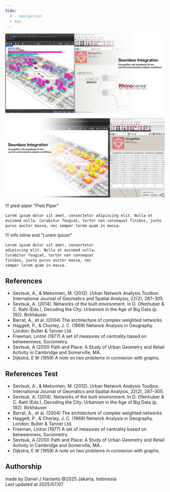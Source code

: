 ```yaml
---
hide:
  # - navigation
  - toc
---
```



 ![Alt text for the image](assets/Sample_03.png "Usage example") 


 ![Alt text for the image](assets/Sample_02.png "Usage example") 

!!! pied-piper "Pied Piper"

    Lorem ipsum dolor sit amet, consectetur adipiscing elit. Nulla et
    euismod nulla. Curabitur feugiat, tortor non consequat finibus, justo
    purus auctor massa, nec semper lorem quam in massa.


!!! info inline end "Lorem ipsum"

    Lorem ipsum dolor sit amet, consectetur
    adipiscing elit. Nulla et euismod nulla.
    Curabitur feugiat, tortor non consequat
    finibus, justo purus auctor massa, nec
    semper lorem quam in massa.

## References
- Sevtsuk, A., & Mekonnen, M. (2012). Urban Network Analysis Toolbox. International Journal of Geomatics and Spatial Analysis, 22(2), 287–305.
- Sevtsuk, A. (2014). Networks of the built environment. In D. Ofenhuber & C. Ratti (Eds.), Decoding the City: Urbanism in the Age of Big Data (p. 192). Birkhäuser.
- Barrat, A., et al. (2004) The architecture of complex weighted networks
- Haggett, P., & Chorley, J. C. (1969) Network Analysis in Geography. London: Butler & Tanner Ltd.
- Freeman, Linton (1977) A set of measures of centrality based on betweenness, Sociometry.
- Sevtsuk, A (2010) Path and Place: A Study of Urban Geometry and Retail Activity in Cambridge and Somerville, MA.
- Dijkstra, E W (1959) A note on two problems in connexion with graphs.

## References Test
- Sevtsuk, A., & Mekonnen, M. (2012). Urban Network Analysis Toolbox. International Journal of Geomatics and Spatial Analysis, 22(2), 287–305.
- Sevtsuk, A. (2014). Networks of the built environment. In D. Ofenhuber & C. Ratti (Eds.), Decoding the City: Urbanism in the Age of Big Data (p. 192). Birkhäuser.
- Barrat, A., et al. (2004) The architecture of complex weighted networks
- Haggett, P., & Chorley, J. C. (1969) Network Analysis in Geography. London: Butler & Tanner Ltd.
- Freeman, Linton (1977) A set of measures of centrality based on betweenness, Sociometry.
- Sevtsuk, A (2010) Path and Place: A Study of Urban Geometry and Retail Activity in Cambridge and Somerville, MA.
- Dijkstra, E W (1959) A note on two problems in connexion with graphs.


## Authorship
made by Daniel J Harianto @2025 Jakarta, Indonesia  
Last updated at 2025/07/07
